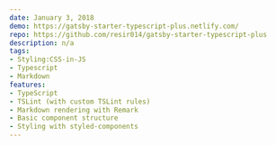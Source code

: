 ```yaml
---
date: January 3, 2018
demo: https://gatsby-starter-typescript-plus.netlify.com/
repo: https://github.com/resir014/gatsby-starter-typescript-plus
description: n/a
tags:
- Styling:CSS-in-JS
- Typescript
- Markdown
features:
- TypeScript
- TSLint (with custom TSLint rules)
- Markdown rendering with Remark
- Basic component structure
- Styling with styled-components
---
```

